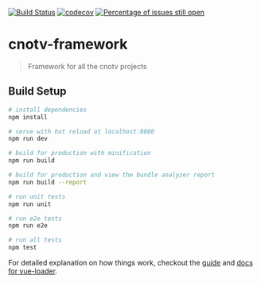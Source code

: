 [![Build Status](https://travis-ci.org/cnotv/cnotv-framework.svg?branch=master)](https://travis-ci.org/cnotv/cnotv-framework)
[![codecov](https://codecov.io/gh/cnotv/cnotv-framework/branch/master/graph/badge.svg)](https://codecov.io/gh/cnotv/cnotv-framework)
[![Percentage of issues still open](http://isitmaintained.com/badge/open/cnotv/cnotv-framework.svg)](http://isitmaintained.com/project/cnotv/cnotv-framework "Percentage of issues still open")

# cnotv-framework

> Framework for all the cnotv projects

## Build Setup

``` bash
# install dependencies
npm install

# serve with hot reload at localhost:8080
npm run dev

# build for production with minification
npm run build

# build for production and view the bundle analyzer report
npm run build --report

# run unit tests
npm run unit

# run e2e tests
npm run e2e

# run all tests
npm test
```

For detailed explanation on how things work, checkout the [guide](http://vuejs-templates.github.io/webpack/) and [docs for vue-loader](http://vuejs.github.io/vue-loader).
